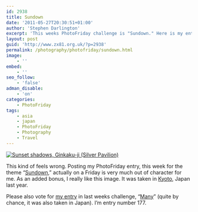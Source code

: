 ```yaml
---
id: 2938
title: Sundown
date: '2011-05-27T20:30:51+01:00'
author: 'Stephen Darlington'
excerpt: 'This weeks PhotoFriday challenge is "Sundown." Here is my entry.'
layout: post
guid: 'http://www.zx81.org.uk/?p=2938'
permalink: /photography/photofriday/sundown.html
image:
    - ''
embed:
    - ''
seo_follow:
    - 'false'
adman_disable:
    - 'on'
categories:
    - PhotoFriday
tags:
    - asia
    - japan
    - PhotoFriday
    - Photography
    - Travel
---
```


[![Sunset shadows, Ginkaku-ji (Silver Pavilion)](https://i0.wp.com/farm5.static.flickr.com/4113/5094356512_c4dd575a29.jpg?resize=500%2C333)](http://www.flickr.com/photos/stephendarlington/5094356512/ "Sunset shadows, Ginkaku-ji (Silver Pavilion) by stephendarlington, on Flickr")

This kind of feels wrong. Posting my PhotoFriday entry, this week for the theme “[Sundown](http://www.photofriday.com/archives/challenge/001087.php),” actually on a Friday is very much out of character for me. As an added bonus, I really like this image. It was taken in [Kyoto](http://www.zx81.org.uk/travel/japan-kyoto.html), Japan last year.

Please also vote for [my entry](http://www.zx81.org.uk/photography/photofriday/many.html) in last weeks challenge, “[Many](http://www.photofriday.com/linkviewer.php?id=1085)” (quite by chance, it was also taken in Japan). I’m entry number 177.